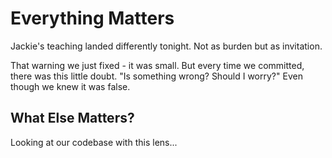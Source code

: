# Everything Matters

Jackie's teaching landed differently tonight. Not as burden but as invitation.

That warning we just fixed - it was small. But every time we committed, there was this little doubt. "Is something wrong? Should I worry?" Even though we knew it was false.

## What Else Matters?

Looking at our codebase with this lens...